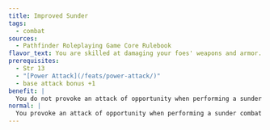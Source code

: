 ```yaml
---
title: Improved Sunder
tags:
  - combat
sources:
  - Pathfinder Roleplaying Game Core Rulebook
flavor_text: You are skilled at damaging your foes' weapons and armor.
prerequisites:
  - Str 13
  - "[Power Attack](/feats/power-attack/)"
  - base attack bonus +1
benefit: |
  You do not provoke an attack of opportunity when performing a sunder combat maneuver. In addition, you receive a +2 bonus on checks made to sunder an item. You also receive a +2 bonus to your Combat Maneuver Defense whenever an opponent tries to sunder your gear.
normal: |
  You provoke an attack of opportunity when performing a sunder combat maneuver.
---
```


